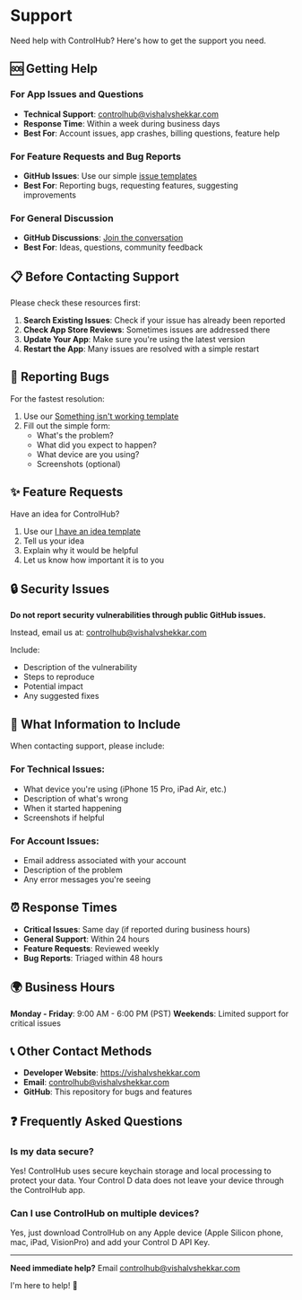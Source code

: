 # Support

Need help with ControlHub? Here's how to get the support you need.

## 🆘 Getting Help

### For App Issues and Questions
- **Technical Support**: controlhub@vishalvshekkar.com
- **Response Time**: Within a week during business days
- **Best For**: Account issues, app crashes, billing questions, feature help

### For Feature Requests and Bug Reports
- **GitHub Issues**: Use our simple [issue templates](../../issues/new/choose)
- **Best For**: Reporting bugs, requesting features, suggesting improvements

### For General Discussion
- **GitHub Discussions**: [Join the conversation](../../discussions)
- **Best For**: Ideas, questions, community feedback

## 📋 Before Contacting Support

Please check these resources first:

1. **Search Existing Issues**: Check if your issue has already been reported
2. **Check App Store Reviews**: Sometimes issues are addressed there
3. **Update Your App**: Make sure you're using the latest version
4. **Restart the App**: Many issues are resolved with a simple restart

## 🐛 Reporting Bugs

For the fastest resolution:

1. Use our [Something isn't working template](../../issues/new?template=bug_report.yml)
2. Fill out the simple form:
   - What's the problem?
   - What did you expect to happen?
   - What device are you using?
   - Screenshots (optional)

## ✨ Feature Requests

Have an idea for ControlHub?

1. Use our [I have an idea template](../../issues/new?template=feature_request.yml)
2. Tell us your idea
3. Explain why it would be helpful
4. Let us know how important it is to you

## 🔒 Security Issues

**Do not report security vulnerabilities through public GitHub issues.**

Instead, email us at: controlhub@vishalvshekkar.com

Include:
- Description of the vulnerability
- Steps to reproduce
- Potential impact
- Any suggested fixes

## 📱 What Information to Include

When contacting support, please include:

### For Technical Issues:
- What device you're using (iPhone 15 Pro, iPad Air, etc.)
- Description of what's wrong
- When it started happening
- Screenshots if helpful

### For Account Issues:
- Email address associated with your account
- Description of the problem
- Any error messages you're seeing

## ⏰ Response Times

- **Critical Issues**: Same day (if reported during business hours)
- **General Support**: Within 24 hours
- **Feature Requests**: Reviewed weekly
- **Bug Reports**: Triaged within 48 hours

## 🌍 Business Hours

**Monday - Friday**: 9:00 AM - 6:00 PM (PST)
**Weekends**: Limited support for critical issues

## 📞 Other Contact Methods

- **Developer Website**: https://vishalvshekkar.com
- **Email**: controlhub@vishalvshekkar.com
- **GitHub**: This repository for bugs and features

## ❓ Frequently Asked Questions

### Is my data secure?
Yes! ControlHub uses secure keychain storage and local processing to protect your data. Your Control D data does not leave your device through the ControlHub app.

### Can I use ControlHub on multiple devices?
Yes, just download ControlHub on any Apple device (Apple Silicon phone, mac, iPad, VisionPro) and add your Control D API Key.

---

**Need immediate help?** Email controlhub@vishalvshekkar.com

I'm here to help! 🚀